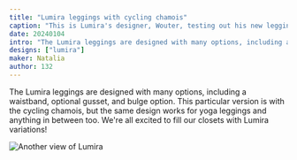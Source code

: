 ```yaml
---
title: "Lumira leggings with cycling chamois"
caption: "This is Lumira's designer, Wouter, testing out his new leggings"
date: 20240104
intro: "The Lumira leggings are designed with many options, including a waistband, optional gusset, and bulge option."
designs: ["lumira"]
maker: Natalia
author: 132
---
```


The Lumira leggings are designed with many options, including a waistband, optional gusset, and bulge option. This particular version is with the cycling chamois, but the same design works for yoga leggings and anything in between too. We're all excited to fill our closets with Lumira variations!

![Another view of Lumira](https://imagedelivery.net/ouSuR9yY1bHt-fuAokSA5Q/showcase-lumira-leggings-with-cycling-chamois-1/public "Another view of Lumira")

